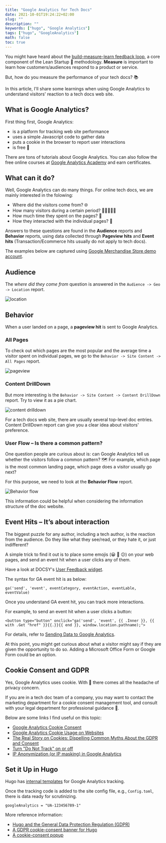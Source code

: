 ```yaml
---
title: "Google Analytics for Tech Docs"
date: 2021-10-01T19:24:22+02:00
slug: ""
description: ""
keywords: ["hugo", "Google Analytics"]
tags: ["hugo", "GoogleAnalytics"]
math: false
toc: true
---
```


You might have heard about the [build-measure-learn feedback loop](http://theleanstartup.com/principles), a core component of the Lean Startup 🦄 methodology. **Measure** is important to learn how customers/audiences respond to a product or service.

But, how do you measure the performance of your tech docs? 📚

In this article, I'll share some learnings when using Google Analytics to understand visitors' reaction to a tech docs web site.

## What is Google Analytics?

First thing first, Google Analytics:
- is a platform for tracking web site performance
- uses a simple Javascript code to gather data
- puts a cookie in the browser to report user interactions
- is free 🤗

There are tons of tutorials about Google Analytics. You can also follow the free online courses at [Google Analytics Academy](https://analytics.google.com/analytics/academy/) and earn certificates.

## What can it do?

Well, Google Analytics can do many things. For online tech docs, we are mainly interested in the folowing:

* Where did the visitors come from? 🌐
* How many visitors during a certain period? 🧑🏿‍🤝‍🧑🏻
* How much time they spent on the pages? 👀
* How they interacted with the individual pages? 🤸

Answers to these questions are found in the **Audience** reports and **Behavior** reports, using data collected through **Pageview hits** and **Event hits** (Transaction/Ecommerce hits usually do not apply to tech docs).

The examples below are captured using [Google Merchandise Store demo account](https://analytics.google.com/analytics/web/demoAccount?appstate=report%2Fvisitors-overview%2Fa54516992w87479473p92320289%2F%253F_u.date00%253D20150801%2526_u.date01%253D20150831%2F).

## Audience

The *where did they come from* question is answered in the `Audience -> Geo -> Location` report.

![location](/images/ga-demo-geo.PNG)

## Behavior

When a user landed on a page, a **pageview hit** is sent to Google Analytics.

### All Pages

To check out which pages are the most popular and the average time a visitor spent on individual pages, we go to the `Behavior -> Site Content -> All Pages` report. 

![pageview](/images/ga-demo-pageview.PNG)

### Content DrillDown

But more interesting is the `Behavior -> Site Content -> Content DrillDown` report. Try to view it as a pie chart.

![content drilldown](/images/ga-demo-contentdrilldown.PNG)

For a tech docs web site, there are usually several top-level doc entries. Content DrillDown report can give you a clear idea about visitors' preference.

### User Flow – Is there a common pattern?

One question people are curious about is: can Google Analytics tell us whether the visitors follow a common pattern? 🗺️ For example, which page is the most common landing page, which page does a visitor usually go next?

For this purpose, we need to look at the **Behavior Flow** report.

![Behavior flow](/images/ga-demo-behaviorflow.PNG)

This information could be helpful when considering the information structure of the doc website.  

## Event Hits – It’s about interaction

The biggest puzzle for any author, including a tech author, is the reaction from the audience. Do they like what they see/read, or they hate it, or just indifferent?

A simple trick to find it out is to place some emojis (😀 🙁 😕) on your web pages, and send an event hit when a user clicks any of them.

Have a look at DOCSY's [User Feedback widget](https://www.docsy.dev/docs/adding-content/feedback/#user-feedback).


The syntax for GA event hit is as below:

```
ga('send', 'event', eventCategory, eventAction, eventLable, eventValue)
```

Once you understand GA event hit, you can track more interactions.

For example, to send an event hit when a user clicks a button:

```
<button type="button" onclick="ga('send', 'event', {{ .Inner }}, {{ with .Get "href" }}{{.}}{{ end }}, window.location.pathname);">
```

For details, refer to [Sending Data to Google Analytics](https://developers.google.com/analytics/devguides/collection/analyticsjs/sending-hits).

At this point, you might get curious about what a visitor might say if they are given the opportunity to do so. Adding a Microsoft Office Form or Google Form could be an option.

## Cookie Consent and GDPR

Yes, Google Analytics uses cookie. With 🍪 there comes all the headache of privacy concern.

If you are in a tech doc team of a company, you may want to contact the marketing department for a cookie consent management tool, and consult with your legal department for professional guidance 📜.

Below are some links I find useful on this topic:

* [Google Analytics Cookie Consent](https://consent.guide/google-analytics-cookie-consent/)
* [Google Analytics Cookie Usage on Websites](https://developers.google.com/analytics/devguides/collection/analyticsjs/cookie-usage)
* [The Real Story on Cookies: Dispelling Common Myths About the GDPR and Consent](https://torquemag.io/2018/08/cookie-law-and-consent/)
* [Turn "Do Not Track" on or off](https://support.google.com/chrome/answer/2790761?visit_id=637326372745325164-3057588087&p=settings_do_not_track&rd=1)
* [IP Anonymization (or IP masking) in Google Analytics](https://support.google.com/analytics/answer/2763052?hl=en&ref_topic=2919631)

## Set it Up in Hugo

Hugo has [internal templates](https://gohugo.io/templates/internal#google-analytics) for Google Analytics tracking.

Once the tracking code is added to the site config file, e.g., `Config.toml`, there is data ready for scrutinizing.

```
googleAnalytics = "UA-123456789-1"
```

More reference information:

* [Hugo and the General Data Protection Regulation (GDPR)](https://gohugo.io/about/hugo-and-gdpr/)
* [A GDPR cookie-consent banner for Hugo](https://liatas.com/posts/hugo-gdpr-cookie-consent-banner/)
* [A cookie-consent popup](https://www.cssscript.com/cookie-consent-popup-purecookie/)